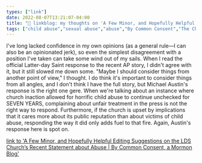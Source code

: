 ```yaml
---
types: ["link"]
date: 2022-08-07T13:21:07-04:00
title: "🔗 linkblog: my thoughts on 'A Few Minor, and Hopefully Helpful Editing Suggestions on the LDS Church’s Recent Statement about Abuse | By Common Consent, a Mormon Blog'"
tags: ["child abuse","sexual abuse","abuse","By Common Consent","The Church of Jesus Christ of Latter-day Saints","Mormonism"]
---
```

I've long lacked confidence in my own opinions (as a general rule—I can also be an opinionated jerk), so even the simplest disagreement with a position I've taken can take some wind out of my sails. When I read the official Latter-day Saint response to the recent AP story, I didn't agree with it, but it still slowed me down some. "Maybe I should consider things from another point of view," I thought. I do think it's important to consider things from all angles, and I don't think I have the full story, but Michael Austin's response is the right one gere. When we're talking about an instance where church inaction allowed for horrific child abuse to continue unchecked for SEVEN YEARS, complaining about unfair treatment in the press is not the right way to respond. Furthermore, if the church is upset by implications that it cares more about its public reputation than about victims of child abuse, responding the way it did only adds fuel to that fire. Again, Austin's response here is spot on.
 

[link to 'A Few Minor, and Hopefully Helpful Editing Suggestions on the LDS Church’s Recent Statement about Abuse | By Common Consent, a Mormon Blog'](https://bycommonconsent.com/2022/08/05/a-few-minor-and-hopefully-helpful-editing-suggestions-on-the-lds-churchs-recent-statement-about-abuse/)
